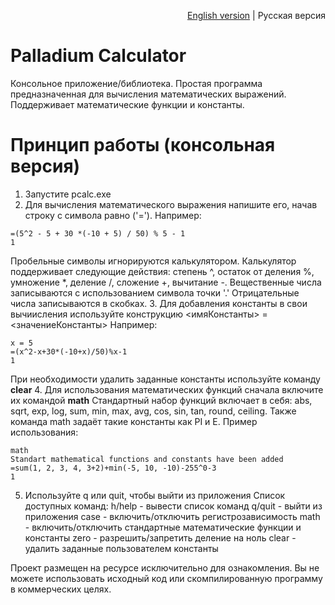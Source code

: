 <p align="right"><a href="README.md">English version</a> | Русская версия</p>

# Palladium Calculator
Консольное приложение/библиотека. Простая программа предназначенная для вычисления математических выражений. Поддерживает математические функции и константы.

# Принцип работы (консольная версия)
1. Запустите pcalc.exe
2. Для вычисления математического выражения напишите его, начав строку с символа равно ('=').
  Например:
  ```
  =(5^2 - 5 + 30 *(-10 + 5) / 50) % 5 - 1
  1
  ```
  Пробельные символы игнорируются калькулятором.
  Калькулятор поддерживает следующие действия: степень ^, остаток от деления %, умножение *, деление /, сложение +, вычитание -.
  Вещественные числа записываются с использованием символа точки '.'
  Отрицательные числа записываются в скобках.
3. Для добавления константы в свои вычиисления используйте конструкцию <имяКонстанты> = <значениеКонстанты>
  Например:
  ```
  x = 5
  =(x^2-x+30*(-10+x)/50)%x-1
  1
  ```
  При необходимости удалить заданные константы используйте команду <b>clear</b>
4. Для использования математических функций сначала включите их командой <b>math</b>
  Стандартный набор функций включает в себя: abs, sqrt, exp, log, sum, min, max, avg, cos, sin, tan, round, ceiling.
  Также команда math задаёт такие константы как PI и E.
  Пример использования:
  ```
  math
  Standart mathematical functions and constants have been added
  =sum(1, 2, 3, 4, 3+2)+min(-5, 10, -10)-255^0-3
  1
  ```
5. Используйте q или quit, чтобы выйти из приложения
Список доступных команд:
  h/help - вывести список команд
  q/quit - выйти из приложения
  case - включить/отключить регистрозависимость
  math - включить/отключить стандартные математические функции и константы
  zero - разрешить/запретить деление на ноль
  clear - удалить заданные пользователем константы
  
Проект размещен на ресурсе исключительно для ознакомления. Вы не можете использовать исходный код или скомпилированную программу в коммерческих целях.
